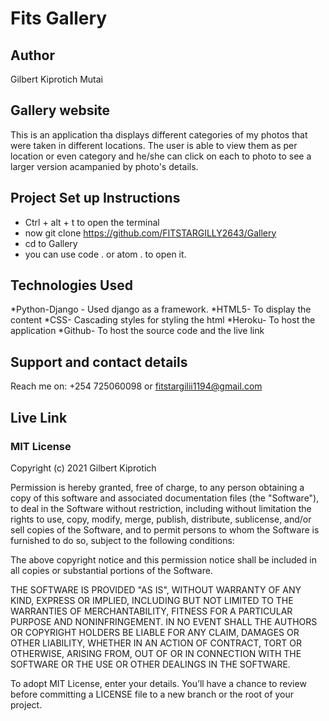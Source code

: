 #  Fits Gallery
## Author
Gilbert Kiprotich Mutai
## Gallery  website
This is an application tha displays different categories of my photos that were taken in different locations. The user is able to view them as per location or even category and he/she can click on each to photo to see a larger version acampanied by photo's details.
## Project Set up Instructions
* Ctrl + alt + t to open the terminal
* now git clone https://github.com/FITSTARGILLY2643/Gallery
* cd to Gallery
* you can use code . or atom . to open it.

## Technologies Used
*Python-Django - Used django as a framework.
*HTML5- To display the content
*CSS- Cascading styles for styling the html
*Heroku- To host the application
*Github- To host the source code and the live link
## Support and contact details
Reach me on: +254 725060098 or fitstargilii1194@gmail.com
## Live Link

### MIT License

Copyright (c) 2021 Gilbert Kiprotich

Permission is hereby granted, free of charge, to any person obtaining a copy of this software and associated documentation files (the "Software"), to deal in the Software without restriction, including without limitation the rights to use, copy, modify, merge, publish, distribute, sublicense, and/or sell copies of the Software, and to permit persons to whom the Software is furnished to do so, subject to the following conditions:

The above copyright notice and this permission notice shall be included in all copies or substantial portions of the Software.

THE SOFTWARE IS PROVIDED "AS IS", WITHOUT WARRANTY OF ANY KIND, EXPRESS OR IMPLIED, INCLUDING BUT NOT LIMITED TO THE WARRANTIES OF MERCHANTABILITY, FITNESS FOR A PARTICULAR PURPOSE AND NONINFRINGEMENT. IN NO EVENT SHALL THE AUTHORS OR COPYRIGHT HOLDERS BE LIABLE FOR ANY CLAIM, DAMAGES OR OTHER LIABILITY, WHETHER IN AN ACTION OF CONTRACT, TORT OR OTHERWISE, ARISING FROM, OUT OF OR IN CONNECTION WITH THE SOFTWARE OR THE USE OR OTHER DEALINGS IN THE SOFTWARE.

To adopt MIT License, enter your details. You’ll have a chance to review before committing a LICENSE file to a new branch or the root of your project.
